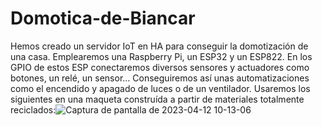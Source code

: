 # Domotica-de-Biancar
Hemos creado un servidor IoT en HA para conseguir la domotización de una casa. Emplearemos una Raspberry Pi, un ESP32 y un ESP822. En los GPIO de estos ESP conectaremos diversos sensores y actuadores como botones, un relé, un sensor... Conseguiremos así unas automatizaciones como el encendido y apagado de luces o de un ventilador. Usaremos los siguientes en una maqueta construída a partir de materiales totalmente reciclados:![Captura de pantalla de 2023-04-12 10-13-06](https://user-images.githubusercontent.com/129267030/231399176-264dbbc5-c4dd-4e64-9cf1-fbd195f1c4ed.png)
